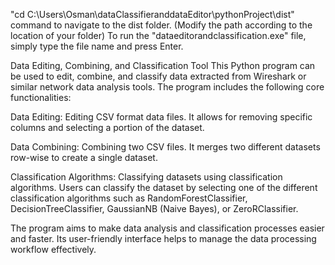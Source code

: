 "cd C:\Users\Osman\dataClassifieranddataEditor\pythonProject\dist" 
command to navigate to the dist folder. (Modify the path according to the location of your folder)
To run the 
"dataeditorandclassification.exe" 
file, simply type the file name and press Enter.

Data Editing, Combining, and Classification Tool
This Python program can be used to edit, combine, and classify data extracted from Wireshark or similar network data analysis tools. The program includes the following core functionalities:

Data Editing: Editing CSV format data files. It allows for removing specific columns and selecting a portion of the dataset.

Data Combining: Combining two CSV files. It merges two different datasets row-wise to create a single dataset.

Classification Algorithms: Classifying datasets using classification algorithms. Users can classify the dataset by selecting one of the different classification algorithms such as RandomForestClassifier, DecisionTreeClassifier, GaussianNB (Naive Bayes), or ZeroRClassifier.

The program aims to make data analysis and classification processes easier and faster. Its user-friendly interface helps to manage the data processing workflow effectively.
